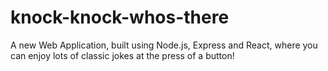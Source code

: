 # knock-knock-whos-there
A new Web Application, built using Node.js, Express and React, where you can enjoy lots of classic jokes at the press of a button!
